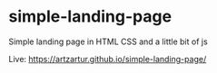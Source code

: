 # simple-landing-page
Simple landing page in HTML CSS and a little bit of js

Live:
https://artzartur.github.io/simple-landing-page/
